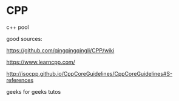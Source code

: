 # CPP
c++ pool

good sources:

https://github.com/qingqingqingli/CPP/wiki

https://www.learncpp.com/

http://isocpp.github.io/CppCoreGuidelines/CppCoreGuidelines#S-references

geeks for geeks tutos

